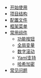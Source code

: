 * [开始使用](start/)
* [项目结构](file/)
* [配置文件](config/)
* [框架菜单](menu/)
* [常用组件](javascript:;)
    - [功能按钮](component/button)
    - [全局变量](component/context)
	- [数字滚动](component/count)
    - [Yaml支持](component/yaml)
	- [哈希加密](component/hash)
* [常见问题](question/)

<div class="ew-doc-adv-list">
  
</div>